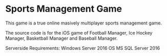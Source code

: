 # Sports Management Game

This game is a true online masively multiplayer sports management game. 

The source code is for the iOS game of Football Manager, Ice Hockey Manager, Basketball Manager and Baseball Manager.

Serverside Requirements:
Windows Server 2016 OS
MS SQL Server 2016
